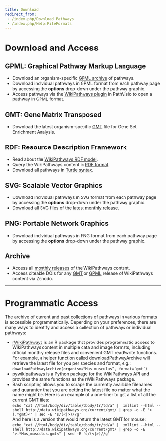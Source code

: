 ```yaml
---
title: Download
redirect_from: 
 - /index.php/Download_Pathways
 - /index.php/Help:FileFormats
---
```

<div id="download">
<h1>Download and Access</h1>
<h2>GPML: Graphical Pathway Markup Language</h2>
<ul>
<li>Download an organism-specific <a href="https://data.wikipathways.org/current/gpml" target="_blank"> GPML archive</a> of pathways.</li>
<li>Download individual pathways in GPML format from each pathway page by accessing the <b>options</b> drop-down under the pathway graphic.</li>
<li>Access pathways via the <a href="https://pathvisio.org/plugins/wikipathways.html" target="_blank">WikiPathways plugin</a> in PathVisio to open a pathway in GPML format.</li>
</ul>
<h2>GMT: Gene Matrix Transposed</h2>
<ul>
<li>Download the latest organism-specific <a href="https://data.wikipathways.org/current/gmt" target="_blank">GMT</a> file for Gene Set Enrichment Analysis.</li>
</ul>
<h2>RDF: Resource Description Framework</h2>
<ul>
<li>Read about the <a href="rdf.html">WikiPathways RDF model</a>.</li>
<li>Query the WikiPathways content in <a href="https://sparql.wikipathways.org/" target="_blank">RDF format</a>.</li>
<li>Download all pathways in <a href="http://data.wikipathways.org/current/rdf" target="_blank">Turtle syntax</a>.</li>
</ul>
<h2>SVG: Scalable Vector Graphics</h2>
<ul>
<li>Download individual pathways in SVG format from each pathway page by accessing the <b>options</b> drop-down under the pathway graphic.</li>
<li>Download all SVG files of the latest <a href="http://data.wikipathways.org/current/svg" target="_blank">monthly release</a>.</li>
</ul>
<h2>PNG: Portable Network Graphics</h2>
<ul>
<li>Download individual pathways in PNG format from each pathway page by accessing the <b>options</b> drop-down under the pathway graphic.</li>
</ul>
<h2>Archive</h2>
<ul>
<li>Access all <a href="https://data.wikipathways.org/" target="_blank">monthly releases</a> of the WikiPathways content.</li>
<li>Access citeable DOIs for any <a href="https://zenodo.org/communities/wikipathways/search?file_type=gmt" target="_blank">GMT</a> or <a href="https://zenodo.org/communities/wikipathways/search?q=GPML&file_type=zip" target="_blank">GPML</a> release of WikiPathways content via Zenodo.</li>
</ul>
</div>
<hr>
<div id="api">
<h1>Programmatic Access</h1>
<p>The archive of current and past collections of pathways in various formats is accessible programmatically. Depending on your preferences, there are many ways to identify and access a collection of pathways or individual pathways:</p>
<ul>
<li><a href="https://github.com/wikipathways/rwikipathways" target="_blank">rWikiPathways</a> is an R package that provides programmatic access to WikiPathways content in multiple data and image formats, including official monthly release files and convenient GMT read/write functions. For example, a helper function called downloadPathwayArchive will retrieve the latest file for you per species and format, e.g.:<br /> 
<code>downloadPathwayArchive(organism="Mus musculus”, format=‘gmt’)</code></li>
<li><a href="https://github.com/kozo2/pywikipathways" target="_blank">pywikipathways</a> is a Python package for the WikiPathways API and provides the same functions as the rWikiPathways package.</li>
<!-- <li>Individual pathways can be downloaded in multiple formats via the <a href="https://webservice.wikipathways.org/ui/" target="_blank">WikiPathways API.</li> -->
<!-- <li>Filename pattern allows you to infer the filename of the latest collection given the current date. For example, since we always release our archive collections on the 10th of each month, you know that the latest filename is the nearest prior date matching that pattern, e.g., 20180910 would be the current file from Sep 10 to Oct 10, 2018. Caution: this might break if for some unforeseen reason we are unable to produce the archive on schedule.</li> -->
<li>Bash scripting allows you to scrape the currently available filenames and guarantee that you are getting the latest file no matter what the name might be. Here is an example of a one-liner to get a list of all the current GMT files:<br />
<code>echo "cat //html/body/div/table/tbody/tr/td/a" |  xmllint --html --shell http://data.wikipathways.org/current/gmt/ | grep -o -E ">(.*gmt)<" | sed -E 's/(<|>)//g'</code>
<br>
And here is a version that would return the latest GMT for mouse:<br />
<code>echo "cat //html/body/div/table/tbody/tr/td/a" |  xmllint --html --shell http://data.wikipathways.org/current/gmt/ | grep -o -E ">.*Mus_musculus.gmt<" | sed -E 's/(<|>)//g'</code></li>
</ul>
</div>
